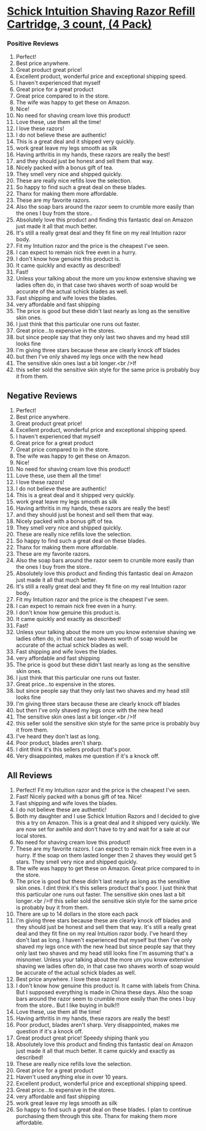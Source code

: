# [Schick Intuition Shaving Razor Refill Cartridge, 3 count, (4 Pack)](https://products.checkmycream.com/products/Schick-Intuition-Shaving-Razor-Refill-Cartridge-3-count-(4-Pack).html)

### Positive Reviews

<ol>
      <li>Perfect!</li>
      <li>Best price anywhere.</li>
      <li>Great product great price!</li>
      <li>Excellent product, wonderful price and exceptional shipping speed.</li>
      <li>I haven&#x27;t experienced that myself</li>
      <li>Great price for a great product</li>
      <li>Great price compared to in the store.</li>
      <li>The wife was happy to get these on Amazon.</li>
      <li>Nice!</li>
      <li>No need for shaving cream love this product!</li>
      <li>Love these, use them all the time!</li>
      <li>I love these razors!</li>
      <li>I do not believe these are authentic!</li>
      <li>This is a great deal and it shipped very quickly.  </li>
      <li>work great leave my legs smooth as silk</li>
      <li>Having arthritis in my hands, these razors are really the best!</li>
      <li>and they should just be honest and sell them that way.</li>
      <li>Nicely packed with a bonus gift of tea.</li>
      <li>They smell very nice and shipped quickly.</li>
      <li>These are really nice refills love the selection.</li>
      <li>So happy to find such a great deal on these blades.</li>
      <li>Thanx for making them more affordable.</li>
      <li>These are my favorite razors.</li>
      <li>Also the soap bars around the razor seem to crumble more easily than the ones I buy from the store..</li>
      <li>Absolutely love this product and finding this fantastic deal on Amazon just made it all that much better.</li>
      <li>It&#x27;s still a really great deal and they fit fine on my real Intuition razor body.</li>
      <li>Fit my Intuition razor and the price is the cheapest I&#x27;ve seen.</li>
      <li>I can expect to remain nick free even in a hurry.</li>
      <li>I don&#x27;t know how genuine this product is.</li>
      <li>It came quickly and exactly as described!</li>
      <li>Fast!</li>
      <li>Unless your talking about the more um you know extensive shaving we ladies often do, in that case two shaves worth of soap would be accurate of the actual schick blades as well.</li>
      <li>Fast shipping and wife loves the blades.</li>
      <li>very affordable and fast shipping</li>
      <li>The price is good but these didn&#x27;t last nearly as long as the sensitive skin ones.</li>
      <li>I just think that this particular one runs out faster.</li>
      <li>Great price...to expensive in the stores.</li>
      <li>but since people say that they only last two shaves and my head still looks fine</li>
      <li>I&#x27;m giving three stars because these are clearly knock off blades</li>
      <li>but then I&#x27;ve only shaved my legs once with the new head</li>
      <li>The sensitive skin ones last a bit longer.&lt;br /&gt;If</li>
      <li>this seller sold the sensitive skin style for the same price is probably buy it from them.</li>
</ol>


<h2>Negative Reviews</h2>
<ol>
<li> Perfect!</li>
<li> Best price anywhere.</li>
<li> Great product great price!</li>
<li> Excellent product, wonderful price and exceptional shipping speed.</li>
<li> I haven&#x27;t experienced that myself</li>
<li> Great price for a great product</li>
<li> Great price compared to in the store.</li>
<li> The wife was happy to get these on Amazon.</li>
<li> Nice!</li>
<li> No need for shaving cream love this product!</li>
<li> Love these, use them all the time!</li>
<li> I love these razors!</li>
<li> I do not believe these are authentic!</li>
<li> This is a great deal and it shipped very quickly.  </li>
<li> work great leave my legs smooth as silk</li>
<li> Having arthritis in my hands, these razors are really the best!</li>
<li> and they should just be honest and sell them that way.</li>
<li> Nicely packed with a bonus gift of tea.</li>
<li> They smell very nice and shipped quickly.</li>
<li> These are really nice refills love the selection.</li>
<li> So happy to find such a great deal on these blades.</li>
<li> Thanx for making them more affordable.</li>
<li> These are my favorite razors.</li>
<li> Also the soap bars around the razor seem to crumble more easily than the ones I buy from the store..</li>
<li> Absolutely love this product and finding this fantastic deal on Amazon just made it all that much better.</li>
<li> It&#x27;s still a really great deal and they fit fine on my real Intuition razor body.</li>
<li> Fit my Intuition razor and the price is the cheapest I&#x27;ve seen.</li>
<li> I can expect to remain nick free even in a hurry.</li>
<li> I don&#x27;t know how genuine this product is.</li>
<li> It came quickly and exactly as described!</li>
<li> Fast!</li>
<li> Unless your talking about the more um you know extensive shaving we ladies often do, in that case two shaves worth of soap would be accurate of the actual schick blades as well.</li>
<li> Fast shipping and wife loves the blades.</li>
<li> very affordable and fast shipping</li>
<li> The price is good but these didn&#x27;t last nearly as long as the sensitive skin ones.</li>
<li> I just think that this particular one runs out faster.</li>
<li> Great price...to expensive in the stores.</li>
<li> but since people say that they only last two shaves and my head still looks fine</li>
<li> I&#x27;m giving three stars because these are clearly knock off blades</li>
<li> but then I&#x27;ve only shaved my legs once with the new head</li>
<li> The sensitive skin ones last a bit longer.&lt;br /&gt;If</li>
<li> this seller sold the sensitive skin style for the same price is probably buy it from them.</li>
<li> I&#x27;ve heard they don&#x27;t last as long.</li>
<li> Poor product, blades aren&#x27;t sharp.</li>
<li> I dint think it&#x27;s this sellers product that&#x27;s poor.</li>
<li> Very disappointed, makes me question if it&#x27;s a knock off.</li>
</ol>

<h2>All Reviews</h2>

<ol>
    <li> Perfect! Fit my Intuition razor and the price is the cheapest I&#x27;ve seen.</li>
    <li> Fast! Nicely packed with a bonus gift of tea. Nice!</li>
    <li> Fast shipping and wife loves the blades.</li>
    <li> I do not believe these are authentic!</li>
    <li> Both my daughter and I use Schick Intuition Razors and I decided to give this a try on Amazon.  This is a great deal and it shipped very quickly.  We are now set for awhile and don&#x27;t have to try and wait for a sale at our local stores.</li>
    <li> No need for shaving cream love this product!</li>
    <li> These are my favorite razors. I can expect to remain nick free even in a hurry. If the soap on them lasted longer then 2 shaves they would get 5 stars. They smell very nice and shipped quickly.</li>
    <li> The wife was happy to get these on Amazon. Great price compared to in the store.</li>
    <li> The price is good but these didn&#x27;t last nearly as long as the sensitive skin ones. I dint think it&#x27;s this sellers product that&#x27;s poor. I just think that this particular one runs out faster. The sensitive skin ones last a bit longer.&lt;br /&gt;If this seller sold the sensitive skin style for the same price is probably buy it from them.</li>
    <li> There are up to 14 dollars in the store each pack</li>
    <li> I&#x27;m giving three stars because these are clearly knock off blades and they should just be honest and sell them that way. It&#x27;s still a really great deal and they fit fine on my real Intuition razor body. I&#x27;ve heard they don&#x27;t last as long. I haven&#x27;t experienced that myself but then I&#x27;ve only shaved my legs once with the new head but since people say that they only last two shaves and my head still looks fine I&#x27;m assuming that&#x27;s a misnomer. Unless your talking about the more um you know extensive shaving we ladies often do, in that case two shaves worth of soap would be accurate of the actual schick blades as well.</li>
    <li> Best price anywhere. I love these razors!</li>
    <li> I don&#x27;t know how genuine this product is. It came with labels from China. But I supposed everything is made in China these days. Also the soap bars around the razor seem to crumble more easily than the ones I buy from the store.. But I like buying in bulk!!!</li>
    <li> Love these, use them all the time!</li>
    <li> Having arthritis in my hands, these razors are really the best!</li>
    <li> Poor product, blades aren&#x27;t sharp. Very disappointed, makes me question if it&#x27;s a knock off.</li>
    <li> Great product great price! Speedy shiping thank you</li>
    <li> Absolutely love this product and finding this fantastic deal on Amazon just made it all that much better. It came quickly and exactly as described!</li>
    <li> These are really nice refills love the selection.</li>
    <li> Great price for a great product</li>
    <li> Haven&#x27;t used anything else in over 10 years.</li>
    <li> Excellent product, wonderful price and exceptional shipping speed.</li>
    <li> Great price...to expensive in the stores.</li>
    <li> very affordable and fast shipping</li>
    <li> work great leave my legs smooth as silk</li>
    <li> So happy to find such a great deal on these blades. I plan to continue purchasing them through this site. Thanx for making them more affordable.</li>
</ol>




